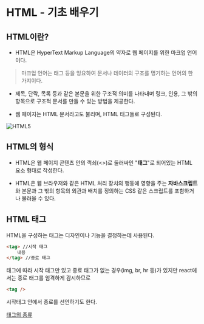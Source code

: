 # HTML - 기초 배우기


## HTML이란?

* HTML은 HyperText Markup Language의 약자로 웹 페이지를 위한 마크업 언어이다.
> 마크업 언어는 태그 등을 잉요하여 문서나 데이터의 구조를 명기하는 언어의 한 가지이다.
  
* 제목, 단락, 목록 등과 같은 본문을 위한 구조적 의미를 나타내며 링크, 인용, 그 밖의 항목으로 구조적 문서를 만들 수 있는 방법을 제공한다.

* 웹 페이지는 HTML 문서라고도 불리며, HTML 태그들로 구성된다.

![HTML5](https://img1.daumcdn.net/thumb/R1280x0/?scode=mtistory2&fname=https%3A%2F%2Fblog.kakaocdn.net%2Fdn%2FcBLDUV%2FbtrnBtzzzEt%2Fm0BsMSnKFE2hFW3KRtTA31%2Fimg.png)

## HTML의 형식

* HTML은 웹 페이지 콘텐츠 안의 꺽쇠(<>)로 둘러싸인 "**태그**"로 되어있는 HTML 요소 형태로 작성한다.  

* HTML은 웹 브라우저와 같은 HTML 처리 장치의 행동에 영향을 주는 **자바스크립트**와 본문과 그 밖의 항목의 외관과 배치를 정의하는 CSS 같은 스크립트를 포함하거나 불러올 수 있다.  

## HTML 태그

HTML을 구성하는 태그는 디자인이나 기능을 결정하는데 사용된다.
```html
<tag> //시작 태그
    내용
</tag> //종료 태그
```
태그에 따라 시작 태그만 있고 종료 태그가 없는 경우(img, br, hr 등)가 있지만 react에서는 종료 태그를 엄격하게 감시하므로 
```html
<tag />
```
시작태그 안에서 종료를 선언하기도 한다.  

[태그의 종류](http://www.tcpschool.com/html-tags/intro)

